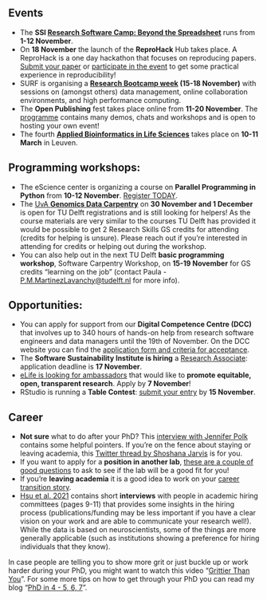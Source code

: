 ## Events
*	The **SSI [Research Software Camp: Beyond the Spreadsheet](https://www.software.ac.uk/RSCamp-beyond-spreadsheet)** runs from **1-12 November**.
*	On **18 November** the launch of the **ReproHack** Hub takes place. A ReproHack is a one day hackathon that focuses on reproducing papers. 
[Submit your paper](https://reprohack.org/paper/) or [participate in the event](https://www.reprohack.org/event/11/) to get some practical experience in reproducibility! 
*	SURF is organising a **[Research Bootcamp week](https://www.surf.nl/agenda/surf-research-bootcamp-0) (15-18 November)** with sessions on (amongst others) data management, online collaboration environments, and high performance computing. 
*	The **Open Publishing** fest takes place online from **11-20 November**. 
The [programme](https://openpublishingfest.org/calendar.html) contains many demos, chats and workshops and is open to hosting your own event!
*	The fourth **[Applied Bioinformatics in Life Sciences](https://www.vibconferences.be/events/applied-bioinformatics-in-life-sciences-4th-edition)** takes place on **10-11 March** in Leuven.

## Programming workshops: 
*	The eScience center is organizing a course on **Parallel Programming in Python** from **10-12 November**. [Register TODAY](https://esciencecenter-digital-skills.github.io/2021-11-10-ds-parallel/).
*	The [UvA **Genomics Data Carpentry**](https://uba.uva.nl/en/content/events/courses/2021/11/data-skills-for-genomics.html) on **30 November and 1 December** is open for TU Delft registrations and is still looking for helpers! 
As the course materials are very similar to the courses TU Delft has provided it would be possible to get 2 Research Skills GS credits for attending (credits for helping is unsure). Please reach out if you’re interested in attending for credits or helping out during the workshop. 
*	You can also help out in the next TU Delft **basic programming workshop**, Software Carpentry Workshop, on **15-19 November** for GS credits “learning on the job” (contact Paula - P.M.MartinezLavanchy@tudelft.nl for more info).

## Opportunities: 
*	You can apply for support from our **Digital Competence Centre (DCC)** that involves up to 340 hours of hands-on help from research software engineers and data managers until the 19th of November. 
On the DCC website you can find the [application form and criteria for acceptance](https://www.tudelft.nl/en/library/library-for-researchers/library-for-researchers/setting-up-research/dcc/apply-for-support). 
*	The **Software Sustainability Institute is hiring** a [Research Associate](https://www.jobs.manchester.ac.uk/displayjob.aspx?jobid=21122): application deadline is **17 November**. 
*	[eLife is looking for ambassadors](https://elifesciences.org/inside-elife/bd8565f0/elife-ambassadors-an-invitation-to-take-part-in-2022?) that would like to **promote equitable, open, transparent research**. Apply by **7 November**! 
*	RStudio is running a **Table Contest**: [submit your entry](https://blog.rstudio.com/2021/09/30/rstudio-table-contest-2021/) by **15 November**.

## Career
*	**Not sure** what to do after your PhD? This [interview with Jennifer Polk](https://open.spotify.com/episode/5WXJDQBNiiy42D9IBBHyyd?si=WRXeouhCQy-qk6F7qjb9ZA&dl_branch=1) contains some helpful pointers. 
If you’re on the fence about staying or leaving academia, this [Twitter thread by Shoshana Jarvis](https://twitter.com/Shoshana_Jarvis/status/1428403324483629060) is for you. 
*	If you want to apply for a **position in another lab**, [these are a couple of good questions](https://twitter.com/ProfessorTanvir/status/1448690023277203459) to ask to see if the lab will be a good fit for you! 
*	If you’re **leaving academia** it is a good idea to work on your [career transition story](https://beyondprof.com/your-phd-career-transition-story/).
*	[Hsu et al. 2021](https://doi.org/10.1126/sciadv.abj2604) contains short **interviews** with people in academic hiring committees (pages 9-11) that provides some insights in the hiring process (publications/funding may be less important if you have a clear vision on your work and are able to communicate your research well!). While the data is based on neuroscientists, some of the things are more generally applicable (such as institutions showing a preference for hiring individuals that they know).

In case people are telling you to show more grit or just buckle up or work harder during your PhD, you might want to watch this video “[Grittier Than You](https://www.ted.com/talks/cait_kirby_grittier_than_you)”. 
For some more tips on how to get through your PhD you can read my blog “[PhD in 4 - 5, 6, 7](https://vu.nl/en/about-vu/more-about/phd-in-4-5-6-7)”.
